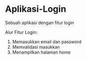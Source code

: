 # Aplikasi-Login
Sebuah aplikasi dengan fitur login

Alur Fitur Login:
1. Memasukkan email dan password
2. Memvalidasi masukkan
3. Menampilkan halaman home

